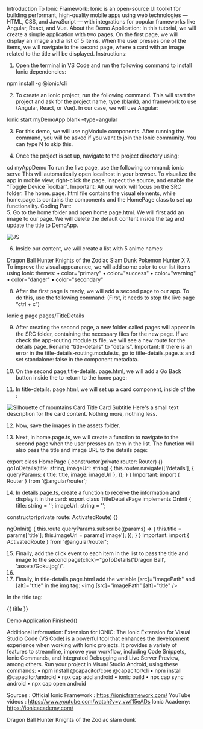 Introduction To Ionic Framework:
Ionic is an open-source UI toolkit for building performant, high-quality mobile apps using web technologies — HTML, CSS, and JavaScript — with integrations for popular frameworks like Angular, React, and Vue.
About the Demo Application:
In this tutorial, we will create a simple application with two pages. On the first page, we will display an image and a list of 5 items. When the user presses one of the items, we will navigate to the second page, where a card with an image related to the title will be displayed.
Instructions:
1.	Open the terminal in VS Code and run the following command to install Ionic dependencies: 

npm install -g @ionic/cli   

2.	To create an Ionic project, run the following command. This will start the project and ask for the project name, type (blank), and framework to use (Angular, React, or Vue). In our case, we will use Angular:

Ionic start myDemoApp blank –type=angular

3.	For this demo, we will use ngModule components. After running the command, you will be asked if you want to join the Ionic community. You can type N to skip this.

4.	Once the project is set up, navigate to the project directory using:

cd myAppDemo
	To run the live page, use the following command:
ionic serve
This will automatically open localhost in your browser. To visualize the app in mobile view, right-click the page, inspect the source, and enable the "Toggle Device Toolbar".
Important:
All our work will focus on the SRC folder. The home. page. html file contains the visual elements, while home.page.ts contains the components and the HomePage class to set up functionality.
	Coding Part:  
5.	 Go to the home folder and open home.page.html. We will first add an image to our page. We will delete the default content inside the <ion-content> tag and update the title to DemoApp.

<ion-content class="ion-padding">
<img alt="JS" src="https://upload.wikimedia.org/wikipedia/commons/6/6a/JavaScript-logo.png" />
</ion-content>

6.	Inside our content, we will create a list with 5 anime names:
 <ion-list class="ion-padding">
    <ion-item >
      <ion-label>Dragon Ball</ion-label>
    </ion-item>
    <ion-item >
      <ion-label>Hunter Knights of the Zodiac</ion-label>
    </ion-item>
    <ion-item >
      <ion-label>Slam Dunk</ion-label>
    </ion-item>
    <ion-item>
      <ion-label>Pokemon</ion-label>
    </ion-item>
    <ion-item >
      <ion-label>Hunter X</ion-label>
    </ion-item>
  </ion-list>
7.	To improve the visual appearance, we will add some color to our list items using Ionic themes:
•	color="primary"
•	color="success"
•	color="warning"
•	color="danger"
•	color="secondary"

8.	After the first page is ready, we will add a second page to our app. To do this, use the following command: (First, it needs to stop the live page “ctrl + c”)

Ionic g page pages/TitleDetails

9.	After creating the second page, a new folder called pages will appear in the SRC folder, containing the necessary files for the new page. If we check the app-routing.module.ts file, we will see a new route for the details page. Rename “title-details” to “details”. 
Important: If there is an error in the title-details-routing.module.ts, go to title-details.page.ts and set standalone: false in the component metadata.

10.	On the second page,title-details. page.html, we will add a Go Back button inside the <ion-title> to return to the home page:

 <ion-buttons slot="start">
      <ion-back-button defaultHref="/home"></ion-back-button>
    </ion-buttons>

11.	In title-details. page.html, we will set up a card component, inside of the <ion-content>:

<ion-card>
  <img alt="Silhouette of mountains" src="https://ionicframework.com/docs/img/demos/card-media.png" />
  <ion-card-header>
    <ion-card-title>Card Title</ion-card-title>
    <ion-card-subtitle>Card Subtitle</ion-card-subtitle>
  </ion-card-header> 
  <ion-card-content>
    Here's a small text description for the card content. Nothing more, nothing less.
  </ion-card-content>
</ion-card>

12.	Now, save the images in the assets folder.

13.	Next, in home.page.ts, we will create a function to navigate to the second page when the user presses an item in the list. The function will also pass the title and image URL to the details page:

export class HomePage {
  constructor(private router: Router) {}
  goToDetails(title: string, imageUrl: string) {
    this.router.navigate(['/details'], {
      queryParams: { title: title, image: imageUrl },
    });
  }
}
Important: import { Router } from '@angular/router';

14.	In details.page.ts, create a function to receive the information and display it in the card:
export class TitleDetailsPage implements OnInit {
  title: string = '';
  imageUrl: string = '';

  constructor(private route: ActivatedRoute) {}

  ngOnInit() {
    this.route.queryParams.subscribe((params) => {
      this.title = params['title'];
      this.imageUrl = params['image'];
    });
  }
}
Important: import { ActivatedRoute } from '@angular/router';

15.	Finally, add the click event to each item in the list to pass the title and image to the second page(click)="goToDetails('Dragon Ball', 'assets/Goku.jpg')".
16.	
17.	Finally, in title-details.page.html add the variable [src]="imagePath" and  [alt]="title" in the img tag:
<img [src]="imagePath" [alt]="title" />

In the title tag:

 <ion-card-title >{{ title }}</ion-card-title>   
 
Demo Application Finished()





Additional information:
Extension for IONIC:
The Ionic Extension for Visual Studio Code (VS Code) is a powerful tool that enhances the development experience when working with Ionic projects. It provides a variety of features to streamline, improve your workflow, including Code Snippets, Ionic Commands, and Integrated Debugging and Live Server Preview, among others.
Run your project in Visual Studio Android, using these commands:
•	npm install @capacitor/core @capacitor/cli
•	npm install @capacitor/android
•	npx cap add android
•	ionic build
•	npx cap sync android
•	npx cap open android

Sources : 
Official Ionic Framework :
https://ionicframework.com/
YouTube videos :
https://www.youtube.com/watch?v=y_vwf15eADs
Ionic Academy:
https://ionicacademy.com/









<ion-list class="ion-padding">
    <ion-item color="success">
      <ion-label  routerLink="/details">Dragon Ball</ion-label>
    </ion-item>
    <ion-item color="warning">
      <ion-label>Hunter Knights of the Zodiac </ion-label>
    </ion-item>
    <ion-item color="primary">
      <ion-label>slam dunk</ion-label>
    </ion-item>
     
</ion-content>




